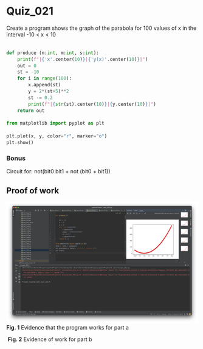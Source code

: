 
# Quiz_021

Create a program shows the graph of the parabola for 100 values of x in the interval -10 < x < 10

```.py

def produce (n:int, m:int, s:int):
    print(f"|{'x'.center(10)}|{'y(x)'.center(10)}|")
    out = 0
    st = -10
    for i in range(100):
        x.append(st)
        y = 2*(st+5)**2
        st -= 0.2
        print(f"|{str(st).center(10)}|{y.center(10)}|")
    return out

from matplotlib import pyplot as plt

plt.plot(x, y, color="r", marker="o")
plt.show()

```

### Bonus
Circuit for: not(bit0 bit1 + not (bit0 + bit1))


## Proof of work
![](Quiz_024.png)
**Fig. 1** Evidence that the program works for part a

![]()
**Fig. 2** Evidence of work for part b
